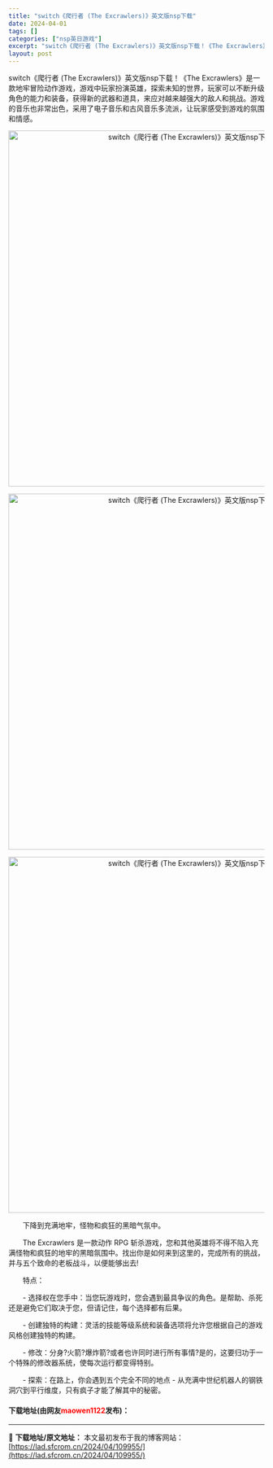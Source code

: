 ```yaml
---
title: "switch《爬行者 (The Excrawlers)》英文版nsp下载"
date: 2024-04-01
tags: []
categories: ["nsp英日游戏"]
excerpt: "switch《爬行者 (The Excrawlers)》英文版nsp下载！《The Excrawlers》是一款地牢冒险动作游戏，游戏中玩家扮演英雄，探索未知的世界，玩家可以不断升级角色的能力和装备，获得新的武器和道具，来应对越来越强大的敌人和挑战。游戏的音乐也非常出色，采用了电子音乐和古风音乐多流&hellip;"
layout: post
---
```


 <p>switch《爬行者 (The Excrawlers)》英文版nsp下载！《The Excrawlers》是一款地牢冒险动作游戏，游戏中玩家扮演英雄，探索未知的世界，玩家可以不断升级角色的能力和装备，获得新的武器和道具，来应对越来越强大的敌人和挑战。游戏的音乐也非常出色，采用了电子音乐和古风音乐多流派，让玩家感受到游戏的氛围和情感。</p> <div> <p align="center"><img align="" border="0" src="https://lad.sfcrom.cn/wp-content/uploads/2024/04/20240401_660a52e34d853.webp" width="700" alt="switch《爬行者 (The Excrawlers)》英文版nsp下载" /></p> <p align="center"><img align="" border="0" src="https://lad.sfcrom.cn/wp-content/uploads/2024/04/20240401_660a52e3a3b35.webp" width="700" alt="switch《爬行者 (The Excrawlers)》英文版nsp下载" /></p> <p align="center"><img align="" border="0" src="https://lad.sfcrom.cn/wp-content/uploads/2024/04/20240401_660a52e40d8f3.webp" width="700" alt="switch《爬行者 (The Excrawlers)》英文版nsp下载" /></p></div> <p>　　下降到充满地牢，怪物和疯狂的黑暗气氛中。</p> <p>　　The Excrawlers 是一款动作 RPG 斩杀游戏，您和其他英雄将不得不陷入充满怪物和疯狂的地牢的黑暗氛围中。找出你是如何来到这里的，完成所有的挑战，并与五个致命的老板战斗，以便能够出去!</p> <p>　　特点：</p> <p>　　- 选择权在您手中：当您玩游戏时，您会遇到最具争议的角色。是帮助、杀死还是避免它们取决于您，但请记住，每个选择都有后果。</p> <p>　　- 创建独特的构建：灵活的技能等级系统和装备选项将允许您根据自己的游戏风格创建独特的构建。</p> <p>　　- 修改：分身?火箭?爆炸箭?或者也许同时进行所有事情?是的，这要归功于一个特殊的修改器系统，使每次运行都变得特别。</p> <p>　　- 探索：在路上，你会遇到五个完全不同的地点 - 从充满中世纪机器人的钢铁洞穴到平行维度，只有疯子才能了解其中的秘密。</p> <p><h4>下载地址(由网友<font color="red">maowen1122</font>发布)：</h4></p> 

---
📖 **下载地址/原文地址：** 本文最初发布于我的博客网站：[https://lad.sfcrom.cn/2024/04/109955/](https://lad.sfcrom.cn/2024/04/109955/)
